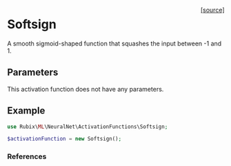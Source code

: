 <span style="float:right;"><a href="https://github.com/RubixML/ML/blob/master/src/NeuralNet/ActivationFunctions/Softsign.php">[source]</a></span>

# Softsign
A smooth sigmoid-shaped function that squashes the input between -1 and 1.

## Parameters
This activation function does not have any parameters.

## Example
```php
use Rubix\ML\NeuralNet\ActivationFunctions\Softsign;

$activationFunction = new Softsign();
```

### References
[^1]: X. Glorot et al. (2010). Understanding the Difficulty of Training Deep Feedforward Neural Networks.